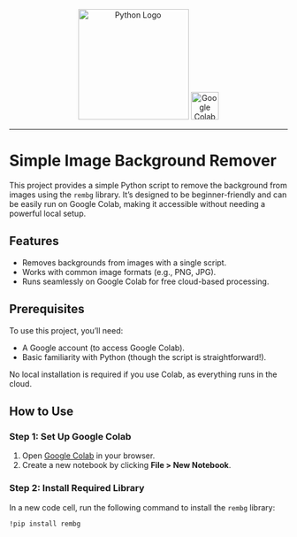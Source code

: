 <div align="center">
  <img src="https://www.python.org/static/community_logos/python-logo-master-v3-TM.png" alt="Python Logo" width="200"/>
  <img src="https://colab.research.google.com/img/colab_favicon_256px.png" alt="Google Colab Logo" width="50"/>
</div>

---

# Simple Image Background Remover

This project provides a simple Python script to remove the background from images using the `rembg` library. It’s designed to be beginner-friendly and can be easily run on Google Colab, making it accessible without needing a powerful local setup.

## Features
- Removes backgrounds from images with a single script.
- Works with common image formats (e.g., PNG, JPG).
- Runs seamlessly on Google Colab for free cloud-based processing.

## Prerequisites
To use this project, you’ll need:
- A Google account (to access Google Colab).
- Basic familiarity with Python (though the script is straightforward!).

No local installation is required if you use Colab, as everything runs in the cloud.

## How to Use

### Step 1: Set Up Google Colab
1. Open [Google Colab](https://colab.research.google.com/) in your browser.
2. Create a new notebook by clicking **File > New Notebook**.

### Step 2: Install Required Library
In a new code cell, run the following command to install the `rembg` library:
```bash
!pip install rembg